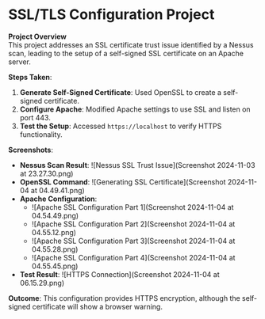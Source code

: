 # SSL/TLS Configuration Project

**Project Overview**  
This project addresses an SSL certificate trust issue identified by a Nessus scan, leading to the setup of a self-signed SSL certificate on an Apache server.

**Steps Taken**:
1. **Generate Self-Signed Certificate**: Used OpenSSL to create a self-signed certificate.
2. **Configure Apache**: Modified Apache settings to use SSL and listen on port 443.
3. **Test the Setup**: Accessed `https://localhost` to verify HTTPS functionality.

**Screenshots**:
- **Nessus Scan Result**: ![Nessus SSL Trust Issue](Screenshot 2024-11-03 at 23.27.30.png)
- **OpenSSL Command**: ![Generating SSL Certificate](Screenshot 2024-11-04 at 04.49.41.png)
- **Apache Configuration**:
  - ![Apache SSL Configuration Part 1](Screenshot 2024-11-04 at 04.54.49.png) <!-- Replace with actual file name -->
  - ![Apache SSL Configuration Part 2](Screenshot 2024-11-04 at 04.55.12.png) <!-- Replace with actual file name -->
  - ![Apache SSL Configuration Part 3](Screenshot 2024-11-04 at 04.55.28.png) <!-- Replace with actual file name -->
  - ![Apache SSL Configuration Part 4](Screenshot 2024-11-04 at 04.55.45.png) <!-- Replace with actual file name -->
- **Test Result**: ![HTTPS Connection](Screenshot 2024-11-04 at 06.15.29.png)

**Outcome**: This configuration provides HTTPS encryption, although the self-signed certificate will show a browser warning.
